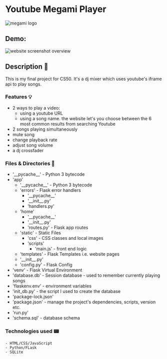 # 
# Youtube Megami Player
![megami logo](https://megamiclub.bg/plovdiv/wp-content/themes/megami-plovdiv/images/logo.png)
## Demo:  <URL HERE>
  
![website screenshot overview](https://i.imgur.com/x2HDk9U.jpg)
## Description 📜
  This is my final project for CS50. It's a dj mixer which uses youtube's iframe api to play songs.
  
 ### Features 💡
  - 2 ways to play a video:
    - using a youtube URL
    - using a song name. the website let's you choose between the 6 most common results from searching Youtube
  - 2 songs playing simultaneously
  - mute song
  - change playback rate
  - adjust song volume
  - a dj crossfader
  
### Files & Directories 📁


  - '&#95;&#95;pycache__' - Python 3 bytecode 
  - 'app' 
    - '&#95;&#95;pycache__' - Python 3 bytecode 
    - 'errors' - Flask error handlers 
      - '&#95;&#95;pycache__'
      - '&#95;&#95;init__.py'
      - 'handlers.py' 
    - 'home' 
      - '&#95;&#95;pycache__'
      - '&#95;&#95;init__.py'
      - 'routes.py' - Flask app routes
    - 'static' - Static Files 
      - 'css' - CSS classes and local images
      - 'scripts'
        - 'main.js' - front end logic
    - 'templates' - Flask Templates i.e. website pages 
    - '&#95;&#95;init__.py'
    - 'config.py' - Flask Config
  - 'venv' - Flask Virtual Environment
  - 'database.db' - Session database - used to remember currently playing songs
  - 'flaskenv.env' - environment variables
  - 'init_db.py' - the script I used to create the database
  - 'package-lock.json'
  - 'package.json' - manage the project's dependencies, scripts, version etc.
  - 'run.py' 
  - 'schema.sql' - database schema
  
  
  
  
  
 ### Technologies used 📟
    - HTML/CSS/JavaScript
    - Python/FLask
    - SQLite
